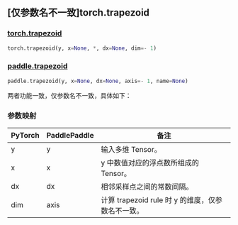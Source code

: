 ## [仅参数名不一致]torch.trapezoid

### [torch.trapezoid](https://pytorch.org/docs/stable/generated/torch.trapezoid.html#torch.trapezoid)

```python
torch.trapezoid(y, x=None, *, dx=None, dim=- 1)
```

### [paddle.trapezoid](https://www.paddlepaddle.org.cn/documentation/docs/zh/develop/api/paddle/trapezoid_cn.html#trapezoid)

```python
paddle.trapezoid(y, x=None, dx=None, axis=- 1, name=None)
```

两者功能一致，仅参数名不一致，具体如下：

### 参数映射

| PyTorch | PaddlePaddle | 备注                                              |
| ------- | ------------ | ------------------------------------------------- |
| y       | y            | 输入多维 Tensor。                                 |
| x       | x            | y 中数值对应的浮点数所组成的 Tensor。             |
| dx      | dx           | 相邻采样点之间的常数间隔。                        |
| dim     | axis         | 计算 trapezoid rule 时 y 的维度，仅参数名不一致。 |
